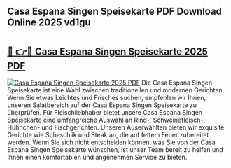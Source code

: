 ## Casa Espana Singen Speisekarte PDF Download Online 2025 vd1gu

# <h2><a href="http://gca0npu.nevu.top/?p=Casa+Espana+Singen+Speisekarte">🔗 👉🔴 Casa Espana Singen Speisekarte 2025 PDF</a></h2>

[![Casa Espana Singen Speisekarte 2025 PDF](https://i.imgur.com/dBaPXMq.png)](http://gca0npu.nevu.top/?p=Casa+Espana+Singen+Speisekarte)
Die Casa Espana Singen Speisekarte ist eine Wahl zwischen traditionellen und modernen Gerichten. Wenn Sie etwas Leichtes und Frisches suchen, empfehlen wir Ihnen, unseren Salatbereich auf der Casa Espana Singen Speisekarte zu überprüfen. Für Fleischliebhaber bietet unsere Casa Espana Singen Speisekarte eine umfangreiche Auswahl an Rind-, Schweinefleisch-, Hühnchen- und Fischgerichten. Unseren Auserwählten bieten wir exquisite Gerichte wie Schaschlik und Steak an, die auf fettem Feuer zubereitet werden. Wenn Sie sich nicht entscheiden können, was Sie von der Casa Espana Singen Speisekarte wünschen, ist unser Team bereit zu helfen und Ihnen einen komfortablen und angenehmen Service zu bieten.
